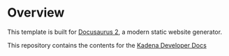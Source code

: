 # Overview

This template is built for [Docusaurus 2](https://docusaurus.io/), a modern static website generator.

This repository contains the contents for the [Kadena Developer Docs](https://docs.kadena.io)